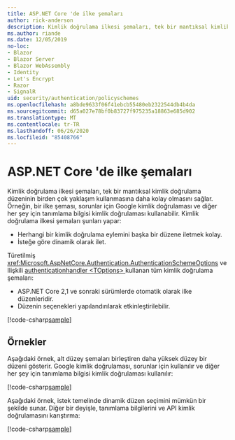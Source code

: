 ```yaml
---
title: ASP.NET Core 'de ilke şemaları
author: rick-anderson
description: Kimlik doğrulama ilkesi şemaları, tek bir mantıksal kimlik doğrulama şemasına sahip olmasını kolaylaştırır
ms.author: riande
ms.date: 12/05/2019
no-loc:
- Blazor
- Blazor Server
- Blazor WebAssembly
- Identity
- Let's Encrypt
- Razor
- SignalR
uid: security/authentication/policyschemes
ms.openlocfilehash: a8bde9633f06f41ebcb55480eb2322544db4b4da
ms.sourcegitcommit: d65a027e78bf0b83727f975235a18863e685d902
ms.translationtype: MT
ms.contentlocale: tr-TR
ms.lasthandoff: 06/26/2020
ms.locfileid: "85408766"
---
```

# <a name="policy-schemes-in-aspnet-core"></a>ASP.NET Core 'de ilke şemaları

Kimlik doğrulama ilkesi şemaları, tek bir mantıksal kimlik doğrulama düzeninin birden çok yaklaşım kullanmasına daha kolay olmasını sağlar. Örneğin, bir ilke şeması, sorunlar için Google kimlik doğrulaması ve diğer her şey için tanımlama bilgisi kimlik doğrulaması kullanabilir. Kimlik doğrulama ilkesi şemaları şunları yapar:

* Herhangi bir kimlik doğrulama eylemini başka bir düzene iletmek kolay.
* İsteğe göre dinamik olarak ilet.

Türetilmiş <xref:Microsoft.AspNetCore.Authentication.AuthenticationSchemeOptions> ve Ilişkili [authenticationhandler \<TOptions> ](/dotnet/api/microsoft.aspnetcore.authentication.authenticationhandler-1)kullanan tüm kimlik doğrulama şemaları:

* ASP.NET Core 2,1 ve sonraki sürümlerde otomatik olarak ilke düzenleridir.
* Düzenin seçenekleri yapılandırılarak etkinleştirilebilir.

[!code-csharp[sample](policyschemes/samples/AuthenticationSchemeOptions.cs?name=snippet)]

## <a name="examples"></a>Örnekler

Aşağıdaki örnek, alt düzey şemaları birleştiren daha yüksek düzey bir düzeni gösterir. Google kimlik doğrulaması, sorunlar için kullanılır ve diğer her şey için tanımlama bilgisi kimlik doğrulaması kullanılır:

[!code-csharp[sample](policyschemes/samples/Startup.cs?name=snippet1)]

Aşağıdaki örnek, istek temelinde dinamik düzen seçimini mümkün bir şekilde sunar. Diğer bir deyişle, tanımlama bilgilerini ve API kimlik doğrulamasını karıştırma:

 <!-- REVIEW, missing If set in public Func<HttpContext, string> ForwardDefaultSelector -->

[!code-csharp[sample](policyschemes/samples/Startup.cs?name=snippet2)]
